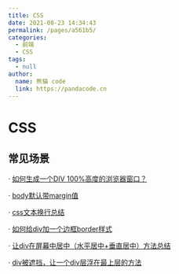 ```yaml
---
title: CSS
date: 2021-08-23 14:34:43
permalink: /pages/a561b5/
categories: 
  - 前端
  - CSS
tags: 
  - null
author: 
  name: 熊猫 code
  link: https://pandacode.cn
---
```


# CSS

## 常见场景

· [如何生成一个DIV 100%高度的浏览器窗口？](https://www.jianshu.com/p/668bb5d4cb11)

· [body默认带margin值](https://www.jianshu.com/p/668bb5d4cb11)

· [css文本换行总结](https://segmentfault.com/a/1190000017016392)

· [如何给div加一个边框border样式](https://www.cnblogs.com/zhujiabin/p/4516491.html)

· [让div在屏幕中居中（水平居中+垂直居中）方法总结](https://blog.csdn.net/qq_32623363/article/details/77101971)

· [div被遮挡，让一个div层浮在最上层的方法](https://blog.csdn.net/redaiyuqun/article/details/54379354)
